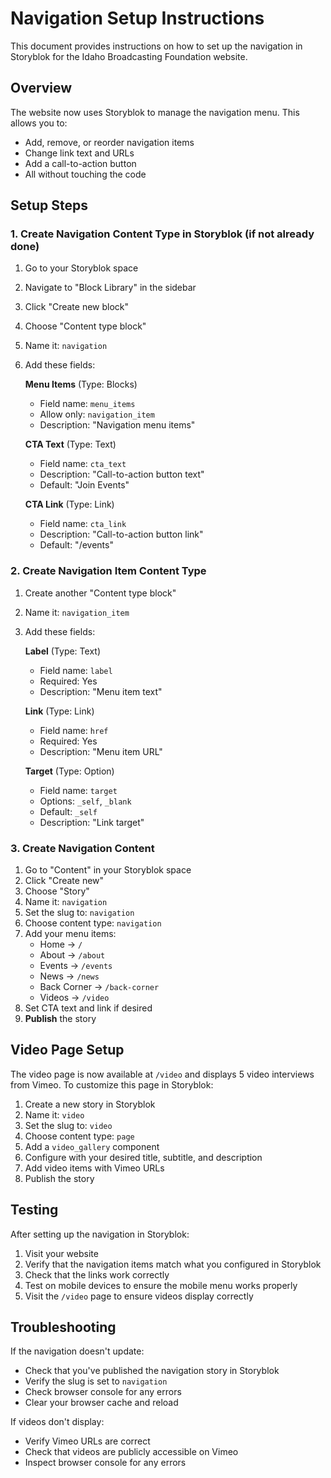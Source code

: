# Navigation Setup Instructions

This document provides instructions on how to set up the navigation in Storyblok for the Idaho Broadcasting Foundation website.

## Overview

The website now uses Storyblok to manage the navigation menu. This allows you to:
- Add, remove, or reorder navigation items
- Change link text and URLs
- Add a call-to-action button
- All without touching the code

## Setup Steps

### 1. Create Navigation Content Type in Storyblok (if not already done)

1. Go to your Storyblok space
2. Navigate to "Block Library" in the sidebar
3. Click "Create new block"
4. Choose "Content type block"
5. Name it: `navigation`
6. Add these fields:

   **Menu Items** (Type: Blocks)
   - Field name: `menu_items`
   - Allow only: `navigation_item`
   - Description: "Navigation menu items"

   **CTA Text** (Type: Text)
   - Field name: `cta_text`
   - Description: "Call-to-action button text"
   - Default: "Join Events"

   **CTA Link** (Type: Link)
   - Field name: `cta_link`
   - Description: "Call-to-action button link"
   - Default: "/events"

### 2. Create Navigation Item Content Type

1. Create another "Content type block"
2. Name it: `navigation_item`
3. Add these fields:

   **Label** (Type: Text)
   - Field name: `label`
   - Required: Yes
   - Description: "Menu item text"

   **Link** (Type: Link)
   - Field name: `href`
   - Required: Yes
   - Description: "Menu item URL"

   **Target** (Type: Option)
   - Field name: `target`
   - Options: `_self`, `_blank`
   - Default: `_self`
   - Description: "Link target"

### 3. Create Navigation Content

1. Go to "Content" in your Storyblok space
2. Click "Create new"
3. Choose "Story"
4. Name it: `navigation`
5. Set the slug to: `navigation`
6. Choose content type: `navigation`
7. Add your menu items:
   - Home → `/`
   - About → `/about`
   - Events → `/events`
   - News → `/news`
   - Back Corner → `/back-corner`
   - Videos → `/video`
8. Set CTA text and link if desired
9. **Publish** the story

## Video Page Setup

The video page is now available at `/video` and displays 5 video interviews from Vimeo. To customize this page in Storyblok:

1. Create a new story in Storyblok
2. Name it: `video`
3. Set the slug to: `video`
4. Choose content type: `page`
5. Add a `video_gallery` component
6. Configure with your desired title, subtitle, and description
7. Add video items with Vimeo URLs
8. Publish the story

## Testing

After setting up the navigation in Storyblok:

1. Visit your website
2. Verify that the navigation items match what you configured in Storyblok
3. Check that the links work correctly
4. Test on mobile devices to ensure the mobile menu works properly
5. Visit the `/video` page to ensure videos display correctly

## Troubleshooting

If the navigation doesn't update:
- Check that you've published the navigation story in Storyblok
- Verify the slug is set to `navigation`
- Check browser console for any errors
- Clear your browser cache and reload

If videos don't display:
- Verify Vimeo URLs are correct
- Check that videos are publicly accessible on Vimeo
- Inspect browser console for any errors